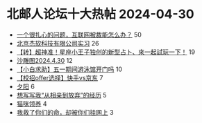 # 北邮人论坛十大热帖 2024-04-30

- [一个很扎心的问题，互联网被裁能怎么办？](https://bbs.byr.cn/article/Talking/6416203) 50
- [北京杰软科技有限公司实习](https://bbs.byr.cn/article/WorkLife/1214159) 26
- [【转】超神准！星座小王子独创的新型占卜、來一起試玩一下！](https://bbs.byr.cn/article/Constellations/326533) 19
- [沙雕图2024.4.30](https://bbs.byr.cn/article/Picture/3361416) 12
- [【小白求助】五一期间游泳馆开门吗](https://bbs.byr.cn/article/Swim/130577) 10
- [【校招offer选择】快手vs京东](https://bbs.byr.cn/article/Job/2211309) 7
- [夕阳](https://bbs.byr.cn/article/Photo/277993) 6
- [想写写我“从相亲到放弃”的经历](https://bbs.byr.cn/article/Feeling/3186097) 5
- [猫咪领养](https://bbs.byr.cn/article/DIYLife/48271) 4
- [我救了你们的命，却被你们挂网上](https://bbs.byr.cn/article/Joke/731136) 3


